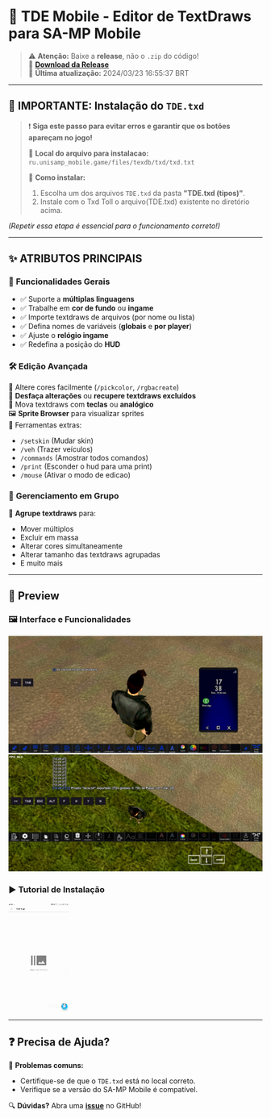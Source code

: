 # 📱 TDE Mobile - Editor de TextDraws para SA-MP Mobile

> ⚠️ **Atenção:** Baixe a **release**, não o `.zip` do código!  
> 🔗 **[Download da Release](https://github.com/Brabosxtz/Tde-mobile/tags)**  
> 📅 **Última atualização:** 2024/03/23 16:55:37 BRT  

---

## 🚨 IMPORTANTE: Instalação do `TDE.txd`
> ❗ **Siga este passo para evitar erros e garantir que os botões apareçam no jogo!**  
>  
> 📁 **Local do arquivo para instalacao:**  
> `ru.unisamp_mobile.game/files/texdb/txd/txd.txt`  
>  
> 🔧 **Como instalar:**  
> 1. Escolha um dos arquivos `TDE.txd` da pasta **"TDE.txd (tipos)"**.  
> 2. Instale com o Txd Toll o arquivo(TDE.txd) existente no diretório acima.  

*(Repetir essa etapa é essencial para o funcionamento correto!)*  

---

## ✨ **ATRIBUTOS PRINCIPAIS**  

### 🔧 **Funcionalidades Gerais**  
- ✅ Suporte a **múltiplas linguagens**  
- ✅ Trabalhe em **cor de fundo** ou **ingame**  
- ✅ Importe textdraws de arquivos (por nome ou lista)  
- ✅ Defina nomes de variáveis (**globais** e **por player**)  
- ✅ Ajuste o **relógio ingame**  
- ✅ Redefina a posição do **HUD**  

### 🛠 **Edição Avançada**  
🎨 Altere cores facilmente (`/pickcolor`, `/rgbacreate`)  
🔄 **Desfaça alterações** ou **recupere textdraws excluídos**  
📐 Mova textdraws com **teclas** ou **analógico**  
🖼 **Sprite Browser** para visualizar sprites  
🚗 Ferramentas extras:  
- `/setskin` (Mudar skin)  
- `/veh` (Trazer veículos)
- `/commands` (Amostrar todos comandos)
- `/print` (Esconder o hud para uma print)
- `/mouse` (Ativar o modo de edicao)

### 🧩 **Gerenciamento em Grupo**  
👥 **Agrupe textdraws** para:  
- Mover múltiplos  
- Excluir em massa  
- Alterar cores simultaneamente  
- Alterar tamanho das textdraws agrupadas
- E muito mais
---

## 📸 **Preview**  
### 🖼️ Interface e Funcionalidades  
![Spoiler](img/spoiler.jpg?raw=true)  
![Spoiler 2](img/spoiler2.jpg?raw=true)  

### ▶️ **Tutorial de Instalação**  
![](https://github.com/Brabosxtz/Tde-mobile/blob/ad68dd6f9bb4045f79aa6b7511a1f8bdedc944a3/img/tutorial-instalar.gif)  

---

## ❓ **Precisa de Ajuda?**  
📌 **Problemas comuns:**  
- Certifique-se de que o `TDE.txd` está no local correto.  
- Verifique se a versão do SA-MP Mobile é compatível.  

🔍 **Dúvidas?** Abra uma **[issue](https://github.com/Brabosxtz/Tde-mobile/issues)** no GitHub!  
